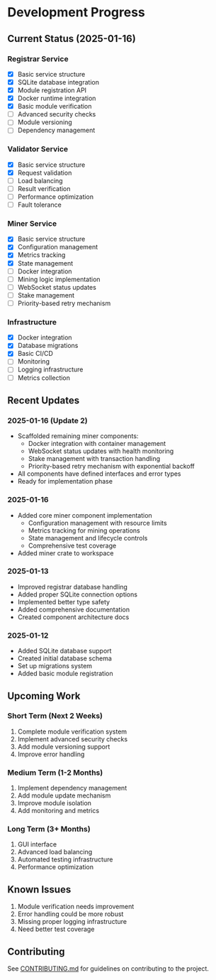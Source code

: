# Development Progress

## Current Status (2025-01-16)

### Registrar Service
- [x] Basic service structure
- [x] SQLite database integration
- [x] Module registration API
- [x] Docker runtime integration
- [x] Basic module verification
- [ ] Advanced security checks
- [ ] Module versioning
- [ ] Dependency management

### Validator Service
- [x] Basic service structure
- [x] Request validation
- [ ] Load balancing
- [ ] Result verification
- [ ] Performance optimization
- [ ] Fault tolerance

### Miner Service
- [x] Basic service structure
- [x] Configuration management
- [x] Metrics tracking
- [x] State management
- [ ] Docker integration
- [ ] Mining logic implementation
- [ ] WebSocket status updates
- [ ] Stake management
- [ ] Priority-based retry mechanism

### Infrastructure
- [x] Docker integration
- [x] Database migrations
- [x] Basic CI/CD
- [ ] Monitoring
- [ ] Logging infrastructure
- [ ] Metrics collection

## Recent Updates

### 2025-01-16 (Update 2)
- Scaffolded remaining miner components:
  - Docker integration with container management
  - WebSocket status updates with health monitoring
  - Stake management with transaction handling
  - Priority-based retry mechanism with exponential backoff
- All components have defined interfaces and error types
- Ready for implementation phase

### 2025-01-16
- Added core miner component implementation
  - Configuration management with resource limits
  - Metrics tracking for mining operations
  - State management and lifecycle controls
  - Comprehensive test coverage
- Added miner crate to workspace

### 2025-01-13
- Improved registrar database handling
- Added proper SQLite connection options
- Implemented better type safety
- Added comprehensive documentation
- Created component architecture docs

### 2025-01-12
- Added SQLite database support
- Created initial database schema
- Set up migrations system
- Added basic module registration

## Upcoming Work

### Short Term (Next 2 Weeks)
1. Complete module verification system
2. Implement advanced security checks
3. Add module versioning support
4. Improve error handling

### Medium Term (1-2 Months)
1. Implement dependency management
2. Add module update mechanism
3. Improve module isolation
4. Add monitoring and metrics

### Long Term (3+ Months)
1. GUI interface
2. Advanced load balancing
3. Automated testing infrastructure
4. Performance optimization

## Known Issues
1. Module verification needs improvement
2. Error handling could be more robust
3. Missing proper logging infrastructure
4. Need better test coverage

## Contributing
See [CONTRIBUTING.md](CONTRIBUTING.md) for guidelines on contributing to the project.
